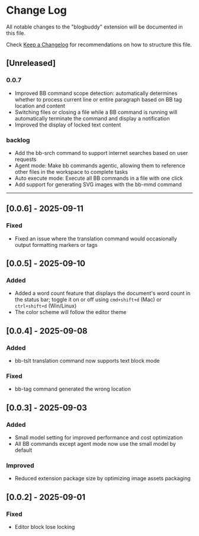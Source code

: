 # Change Log

All notable changes to the "blogbuddy" extension will be documented in this file.

Check [Keep a Changelog](http://keepachangelog.com/) for recommendations on how to structure this file.

## [Unreleased]

### 0.0.7

- Improved BB command scope detection: automatically determines whether to process current line or entire paragraph based on BB tag location and content
- Switching files or closing a file while a BB command is running will automatically terminate the command and display a notification
- Improved the display of locked text content

### backlog

- Add the bb-srch command to support internet searches based on user requests
- Agent mode: Make bb commands agentic, allowing them to reference other files in the workspace to complete tasks
- Auto execute mode: Execute all BB commands in a file with one click
- Add support for generating SVG images with the bb-mmd command

---

## [0.0.6] - 2025-09-11

### Fixed

- Fixed an issue where the translation command would occasionally output formatting markers or tags

## [0.0.5] - 2025-09-10

### Added

- Added a word count feature that displays the document's word count in the status bar; toggle it on or off using `cmd+shift+d` (Mac) or `ctrl+shift+d` (Win/Linux)
- The color scheme will follow the editor theme

## [0.0.4] - 2025-09-08

### Added

- bb-tslt translation command now supports text block mode

### Fixed

- bb-tag command generated the wrong location

## [0.0.3] - 2025-09-03

### Added

- Small model setting for improved performance and cost optimization
- All BB commands except agent mode now use the small model by default

### Improved

- Reduced extension package size by optimizing image assets packaging

## [0.0.2] - 2025-09-01

### Fixed

- Editor block lose locking
